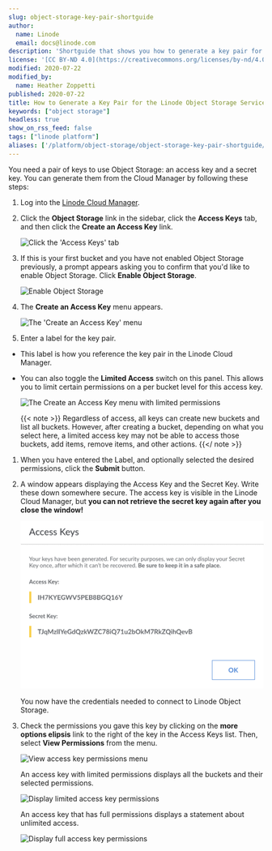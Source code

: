 ```yaml
---
slug: object-storage-key-pair-shortguide
author:
  name: Linode
  email: docs@linode.com
description: 'Shortguide that shows you how to generate a key pair for the Linode Object Storage service.'
license: '[CC BY-ND 4.0](https://creativecommons.org/licenses/by-nd/4.0)'
modified: 2020-07-22
modified_by:
  name: Heather Zoppetti
published: 2020-07-22
title: How to Generate a Key Pair for the Linode Object Storage Service
keywords: ["object storage"]
headless: true
show_on_rss_feed: false
tags: ["linode platform"]
aliases: ['/platform/object-storage/object-storage-key-pair-shortguide/']
---
```


You need a pair of keys to use Object Storage: an access key and a secret key. You can generate them from the Cloud Manager by following these steps:

1.  Log into the [Linode Cloud Manager](https://cloud.linode.com).

1.  Click the **Object Storage** link in the sidebar, click the **Access Keys** tab, and then click the **Create an Access Key** link.

    ![Click the 'Access Keys' tab](object-storage-access-keys-tab.png "Click the 'Access Keys' tab")

1.  If this is your first bucket and you have not enabled Object Storage previously, a prompt appears asking you to confirm that you'd like to enable Object Storage. Click **Enable Object Storage**.

    ![Enable Object Storage](object-storage-enable-object-storage.png "Enable Object Storage")

1.  The **Create an Access Key** menu appears.

    ![The 'Create an Access Key' menu](object-storage-create-key.png "The 'Create an Access Key' menu")

1.  Enter a label for the key pair.

  - This label is how you reference the key pair in the Linode Cloud Manager.

  - You can also toggle the **Limited Access** switch on this panel. This allows you to limit certain permissions on a per bucket level for this access key.

    ![The Create an Access Key menu with limited permissions](object-storage-create-key-permissions.png "The Create an Access Key menu with limited permissions")

    {{< note >}}
Regardless of access, all keys can create new buckets and list all buckets. However, after creating a bucket, depending on what you select here, a limited access key may not be able to access those buckets, add items, remove items, and other actions.
{{</ note >}}

1.  When you have entered the Label, and optionally selected the desired permissions, click the **Submit** button.

1.  A window appears displaying the Access Key and the Secret Key. Write these down somewhere secure. The access key is visible in the Linode Cloud Manager, but **you can not retrieve the secret key again after you close the window!**

    ![The access key and secret key](object-storage-access-keys.png "The access key and secret key")

    You now have the credentials needed to connect to Linode Object Storage.

1.  Check the permissions you gave this key by clicking on the **more options elipsis** link to the right of the key in the Access Keys list. Then, select **View Permissions** from the menu.

    ![View access key permissions menu](object-storage-view-key-permissions.png "View access key permissions menu")

    An access key with limited permissions displays all the buckets and their selected permissions.

    ![Display limited access key permissions](object-storage-display-key-permissions-limited.png "Display limited access key permissions")

    An access key that has full permissions displays a statement about unlimited access.

    ![Display full access key permissions](object-storage-view-key-permissions-full.png "Display full access key permissions")
